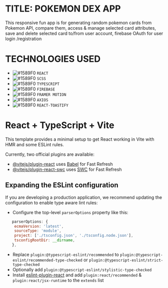 # TITLE: POKEMON DEX APP
This responsive fun app is for generating random pokemon cards from Pokemon API, compare them, access & manage selected card attributes, save and delete selected card to/from user account, firebase OAuth for user login /registration 

# TECHNOLOGIES USED
- ![#1589F0](https://www.iconsdb.com/icons/download/color/1589F0/circle-16.png) `REACT`
- ![#1589F0](https://www.iconsdb.com/icons/download/color/1589F0/circle-16.png) `SCSS`
- ![#1589F0](https://www.iconsdb.com/icons/download/color/1589F0/circle-16.png) `TYPESCRIPT`
- ![#1589F0](https://www.iconsdb.com/icons/download/color/1589F0/circle-16.png) `FIREBASE`
- ![#1589F0](https://www.iconsdb.com/icons/download/color/1589F0/circle-16.png) `FRAMER MOTION`
- ![#1589F0](https://www.iconsdb.com/icons/download/color/1589F0/circle-16.png) `AXIOS`
- ![#1589F0](https://www.iconsdb.com/icons/download/color/1589F0/circle-16.png) `REACT-TOASTIFY`

# React + TypeScript + Vite

This template provides a minimal setup to get React working in Vite with HMR and some ESLint rules.

Currently, two official plugins are available:

- [@vitejs/plugin-react](https://github.com/vitejs/vite-plugin-react/blob/main/packages/plugin-react/README.md) uses [Babel](https://babeljs.io/) for Fast Refresh
- [@vitejs/plugin-react-swc](https://github.com/vitejs/vite-plugin-react-swc) uses [SWC](https://swc.rs/) for Fast Refresh

## Expanding the ESLint configuration

If you are developing a production application, we recommend updating the configuration to enable type aware lint rules:

- Configure the top-level `parserOptions` property like this:

```js
   parserOptions: {
    ecmaVersion: 'latest',
    sourceType: 'module',
    project: ['./tsconfig.json', './tsconfig.node.json'],
    tsconfigRootDir: __dirname,
   },
```

- Replace `plugin:@typescript-eslint/recommended` to `plugin:@typescript-eslint/recommended-type-checked` or `plugin:@typescript-eslint/strict-type-checked`
- Optionally add `plugin:@typescript-eslint/stylistic-type-checked`
- Install [eslint-plugin-react](https://github.com/jsx-eslint/eslint-plugin-react) and add `plugin:react/recommended` & `plugin:react/jsx-runtime` to the `extends` list
